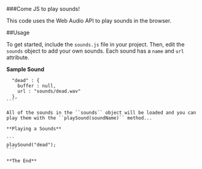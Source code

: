 ###Come JS to play sounds!

This code uses the Web Audio API to play sounds in the browser.

##Usage


To get started, include the ``sounds.js`` file in your project. Then, edit the ``sounds`` object to add your own sounds. Each sound has a ``name`` and ``url`` attribute.


**Sample Sound**

````
  "dead" : {
    buffer : null,
    url : "sounds/dead.wav"
  },
```

All of the sounds in the ``sounds`` object will be loaded and you can play them with the ``playSound(soundName)`` method...

**Playing a Sounds**

```
playSound("dead");
```

**The End**